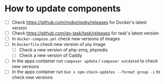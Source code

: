 # How to update components

- [ ] Check https://github.com/moby/moby/releases for Docker's latest version
- [ ] Check https://github.com/go-task/task/releases for task's latest version
- [ ] In `docker-compose.yml` check new versions of images
- [ ] In `Dockerfile` check new version of `php` image
    - [ ] Check a new version of php-zmq, phpredis
    - [ ] Check a new version of Caddy
- [ ] In the apps container run `composer update` / `composer outdated` to check new versions
- [ ] In the apps container run `bun x npm-check-updates --format group -i` to check new versions
